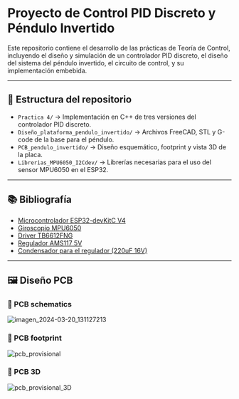 # Proyecto de Control PID Discreto y Péndulo Invertido

Este repositorio contiene el desarrollo de las prácticas de Teoría de Control, incluyendo el diseño y simulación de un controlador PID discreto, el diseño del sistema del péndulo invertido, el circuito de control, y su implementación embebida.

---

## 📂 Estructura del repositorio

- `Practica 4/` → Implementación en C++ de tres versiones del controlador PID discreto.
- `Diseño_plataforma_pendulo_invertido/` → Archivos FreeCAD, STL y G-code de la base para el péndulo.
- `PCB_pendulo_invertido/` → Diseño esquemático, footprint y vista 3D de la placa.
- `Librerias_MPU6050_I2Cdev/` → Librerías necesarias para el uso del sensor MPU6050 en el ESP32.

---

## 📚 Bibliografía

- [Microcontrolador ESP32-devKitC V4](https://docs.espressif.com/projects/esp-idf/en/latest/esp32/hw-reference/esp32/get-started-devkitc.html)
- [Giroscopio MPU6050](https://naylampmechatronics.com/blog/45_tutorial-mpu6050-acelerometro-y-giroscopio.html)
- [Driver TB6612FNG](https://www.luisllamas.es/arduino-motor-dc-tb6612fng)
- [Regulador AMS117 5V](https://datasheet.octopart.com/AMS1117-5.0-ams-datasheet-34441097.pdf)
- [Condensador para el regulador (220uF 16V)](https://c1555f5ec9.clvaw-cdnwnd.com/34662fcf1f1e607c561442431023ac8e/200000360-636e0646b8/Cap%20Electrolitic%2010-100V%20-%200.1%20to%2022000uF%20Datasheet.pdf)

---

## 🖼 Diseño PCB

### 📌 PCB schematics
![imagen_2024-03-20_131127213](https://github.com/IkerFil/Teoria_De_Control/assets/82641121/1e610847-991d-4ee5-8fc6-26bed47ecda8)

### 📌 PCB footprint
![pcb_provisional](https://github.com/IkerFil/Teoria_De_Control/assets/82641121/261078ec-f9dc-4b4b-9d7b-f3200a636677)

### 📌 PCB 3D
![pcb_provisional_3D](https://github.com/IkerFil/Teoria_De_Control/assets/82641121/05128f6e-859e-41d9-b537-355987deeea8)
